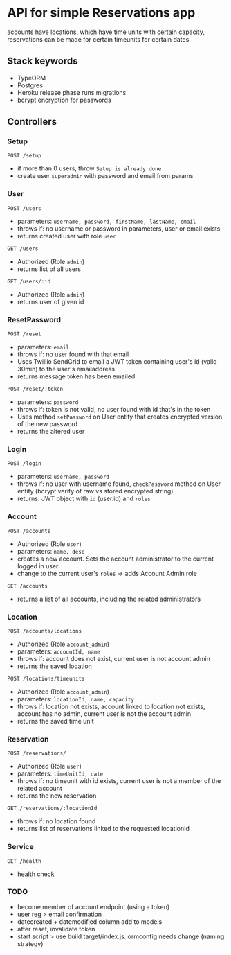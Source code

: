 # API for simple Reservations app
accounts have locations, which have time units with certain capacity, reservations can be made for certain timeunits for certain dates

## Stack keywords
- TypeORM
- Postgres
- Heroku release phase runs migrations
- bcrypt encryption for passwords


## Controllers

### Setup
`POST /setup` 
- if more than 0 users, throw `Setup is already done`
- create user `superadmin` with password and email from params

### User
`POST /users` 
- parameters: `username, password, firstName, lastName, email`
- throws if: no username or password in parameters, user or email exists
- returns created user with role `user`

`GET /users`
- Authorized (Role `admin`)
- returns list of all users

`GET /users/:id`
- Authorized (Role `admin`)
- returns user of given id

### ResetPassword
`POST /reset`
- parameters: `email`
- throws if: no user found with that email
- Uses Twillio SendGrid to email a JWT token containing user's id (valid 30min) to the user's emailaddress
- returns message token has been emailed

`POST /reset/:token`
- parameters: `password`
- throws if: token is not valid, no user found with id that's in the token
- Uses method `setPassword` on User entity that creates encrypted version of the new password
- returns the altered user 

### Login
`POST /login`
- parameters: `username, password`
- throws if: no user with username found, `checkPassword` method on User entity (bcrypt verify of raw vs stored encrypted string)
- returns: JWT object with `id` (user.id) and `roles`

### Account
`POST /accounts` 
- Authorized (Role `user`)
- parameters: `name, desc`
- creates a new account. Sets the account administrator to the current logged in user
- change to the current user's `roles` -> adds Account Admin role

`GET /accounts`
- returns a list of all accounts, including the related administrators

### Location
`POST /accounts/locations`
- Authorized (Role `account_admin`)
- parameters: `accountId, name`
- throws if: account does not exist, current user is not account admin
- returns the saved location

`POST /locations/timeunits`
- Authorized (Role `account_admin`)
- parameters: `locationId, name, capacity`
- throws if: location not exists, account linked to location not exists, account has no admin, current user is not the account admin
- returns the saved time unit

### Reservation
`POST /reservations/`
- Authorized (Role `user`)
- parameters: `timeUnitId, date`
- throws if: no timeunit with id exists, current user is not a member of the related account
- returns the new reservation

`GET /reservations/:locationId`
- throws if: no location found
- returns list of reservations linked to the requested locationId

### Service
`GET /health`
- health check

### TODO

- become member of account endpoint (using a token)
- user reg > email confirmation
- datecreated + datemodified column add to models
- after reset, invalidate token
- start script > use build target/index.js. ormconfig needs change (naming strategy)

